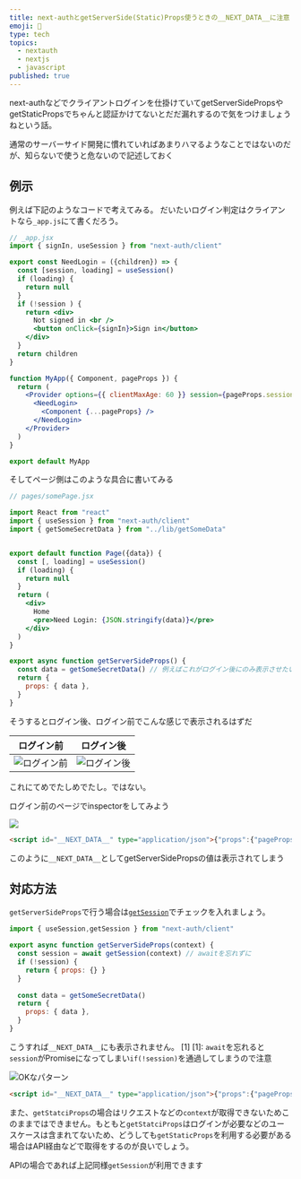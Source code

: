 ```yaml
---
title: next-authとgetServerSide(Static)Props使うときの__NEXT_DATA__に注意
emoji: 🚦
type: tech
topics:
  - nextauth
  - nextjs
  - javascript
published: true
---
```


next-authなどでクライアントログインを仕掛けていてgetServerSidePropsやgetStaticPropsでちゃんと認証かけてないとだだ漏れするので気をつけましょうねという話。

通常のサーバーサイド開発に慣れていればあまりハマるようなことではないのだが、知らないで使うと危ないので記述しておく

## 例示

例えば下記のようなコードで考えてみる。
だいたいログイン判定はクライアントなら`_app.js`にて書くだろう。

```jsx
// _app.jsx
import { signIn, useSession } from "next-auth/client"

export const NeedLogin = ({children}) => {
  const [session, loading] = useSession()
  if (loading) {
    return null
  }
  if (!session ) {
    return <div>
      Not signed in <br />
      <button onClick={signIn}>Sign in</button>
    </div>
  }
  return children
}

function MyApp({ Component, pageProps }) {
  return (
    <Provider options={{ clientMaxAge: 60 }} session={pageProps.session}>
      <NeedLogin>
        <Component {...pageProps} />
      </NeedLogin>
    </Provider>
  )
}

export default MyApp
```

そしてページ側はこのような具合に書いてみる

```jsx
// pages/somePage.jsx

import React from "react"
import { useSession } from "next-auth/client"
import { getSomeSecretData } from "../lib/getSomeData"


export default function Page({data}) {
  const [, loading] = useSession()
  if (loading) {
    return null
  }
  return (
    <div>
      Home
      <pre>Need Login: {JSON.stringify(data)}</pre>
    </div>
  )
}

export async function getServerSideProps() {
  const data = getSomeSecretData() // 例えばこれがログイン後にのみ表示させたいデータだとする
  return {
    props: { data },
  }
}
```

そうするとログイン後、ログイン前でこんな感じで表示されるはずだ

|ログイン前|ログイン後|
|--|--|
|![ログイン前](https://user-images.githubusercontent.com/13282103/105956881-ca0e0780-60bb-11eb-8019-696fd890e867.png)|![ログイン後](https://user-images.githubusercontent.com/13282103/105956963-e611a900-60bb-11eb-94e4-c485ef16954e.png)|

これにてめでたしめでたし。ではない。

ログイン前のページでinspectorをしてみよう

![](https://user-images.githubusercontent.com/13282103/105956901-cda18e80-60bb-11eb-8f65-6d07add6ebf8.png)

```html
<script id="__NEXT_DATA__" type="application/json">{"props":{"pageProps":{"data":["This","Data","Need","Login"]},"__N_SSP":true},"page":"/","query":{},"buildId":"development","isFallback":false,"gssp":true}</script>
```

このように`__NEXT_DATA__`としてgetServerSidePropsの値は表示されてしまう

## 対応方法

`getServerSideProps`で行う場合は[`getSession`](https://next-auth.js.org/getting-started/client#getsession)でチェックを入れましょう。

```js
import { useSession,getSession } from "next-auth/client"

export async function getServerSideProps(context) {
  const session = await getSession(context) // awaitを忘れずに
  if (!session) {
    return { props: {} }
  }
  
  const data = getSomeSecretData()
  return {
    props: { data },
  }
}
```

こうすれば`__NEXT_DATA__`にも表示されません。 [1]
[1]: `await`を忘れると`session`がPromiseになってしまい`if(!session)`を通過してしまうので注意

![OKなパターン](https://user-images.githubusercontent.com/13282103/105958973-a7c9b900-60be-11eb-945f-83a1e634da6e.png)

```html
<script id="__NEXT_DATA__" type="application/json">{"props":{"pageProps":{},"__N_SSP":true},"page":"/","query":{},"buildId":"development","isFallback":false,"gssp":true}</script>
```

また、`getStatciProps`の場合はリクエストなどの`context`が取得できないためこのままではできません。もともと`getStatciProps`はログインが必要などのユースケースは含まれてないため、どうしても`getStaticProps`を利用する必要がある場合はAPI経由などで取得をするのが良いでしょう。

APIの場合であれば上記同様`getSession`が利用できます